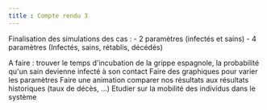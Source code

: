 ```yaml
---
title : Compte rendu 3
---
```


Finalisation des simulations des cas : - 2 paramètres (infectés et sains)
                                       - 4 paramètres (Infectés, sains, rétablis, décédés)
                                       
A faire : trouver le temps d'incubation de la grippe espagnole, la probabilité qu'un sain devienne infecté à son contact
          Faire des graphiques pour varier les paramètres
          Faire une animation
          comparer nos résultats aux résultats historiques (taux de décès, ...)
          Etudier sur la mobilité des individus dans le système
